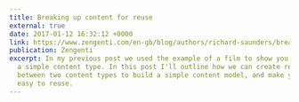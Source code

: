 ```yaml
---
title: Breaking up content for reuse
external: true
date: 2017-01-12 16:32:12 +0000
link: https://www.zengenti.com/en-gb/blog/authors/richard-saunders/breaking-up-content-for-reuse.aspx
publication: Zengenti
excerpt: In my previous post we used the example of a film to show you how to create
  a simple content type. In this post I'll outline how we can create relationships
  between two content types to build a simple content model, and make your content
  easy to reuse.
---
```

